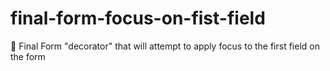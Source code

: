 # final-form-focus-on-fist-field
🏁 Final Form "decorator" that will attempt to apply focus to the first field on the form
